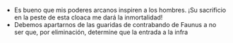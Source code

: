 - Es bueno que mis poderes arcanos inspiren a los hombres. ¡Su sacrificio en la peste de esta cloaca me dará la inmortalidad!
- Debemos apartarnos de las guaridas de contrabando de Faunus a no ser que, por eliminación, determine que la entrada a la infra